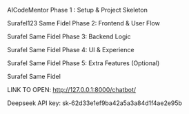 AICodeMentor
Phase 1 : Setup & Project Skeleton

Surafel123
Same
Fidel
Phase 2: Frontend & User Flow

Surafel
Same
Fidel
Phase 3: Backend Logic

Surafel
Same
Fidel
Phase 4: UI & Experience

Surafel
Same
Fidel
Phase 5: Extra Features (Optional)

Surafel
Same
Fidel


LINK TO OPEN:
http://127.0.0.1:8000/chatbot/

Deepseek API key:
sk-62d33e1ef9ba42a5a3a84d1f4ae2e95b


